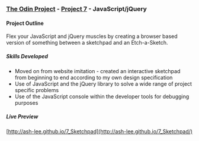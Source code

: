 ### [The Odin Project](http://www.theodinproject.com/) - [Project 7](http://www.theodinproject.com/web-development-101/javascript-and-jquery) - JavaScript/jQuery

#### Project Outline
Flex your JavaScript and jQuery muscles by creating a browser based version of something between a sketchpad and an Etch-a-Sketch.

##### Skills Developed
<ul>
	<li>Moved on from website imitation - created an interactive sketchpad from beginning to end according to my own design specification</li>
	<li>Use of JavaScript and the jQuery library to solve a wide range of project specific problems</li>
	<li>Use of the JavaScript console within the developer tools for debugging purposes</li>
</ul>

##### Live Preview
[http://ash-lee.github.io/7_Sketchpad](http://ash-lee.github.io/7_Sketchpad/)